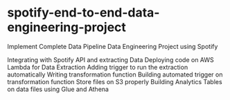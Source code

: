 # spotify-end-to-end-data-engineering-project

Implement Complete Data Pipeline Data Engineering Project using Spotify

Integrating with Spotify API and extracting Data
Deploying code on AWS Lambda for Data Extraction
Adding trigger to run the extraction automatically
Writing transformation function
Building automated trigger on transformation function
Store files on S3 properly
Building Analytics Tables on data files using Glue and Athena
